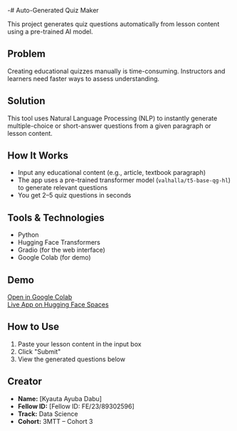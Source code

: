 -# Auto-Generated Quiz Maker

This project generates quiz questions automatically from lesson content using a pre-trained AI model.

## Problem
Creating educational quizzes manually is time-consuming. Instructors and learners need faster ways to assess understanding.

## Solution
This tool uses Natural Language Processing (NLP) to instantly generate multiple-choice or short-answer questions from a given paragraph or lesson content.

## How It Works
- Input any educational content (e.g., article, textbook paragraph)
- The app uses a pre-trained transformer model (`valhalla/t5-base-qg-hl`) to generate relevant questions
- You get 2–5 quiz questions in seconds

## Tools & Technologies
- Python
- Hugging Face Transformers
- Gradio (for the web interface)
- Google Colab (for demo)

## Demo
[Open in Google Colab](https://colab.research.google.com/drive/1RtCZ6pDayKHjkZVaGWKpV7tJd4sTz9Zy#scrollTo=UuWlrb3gqXBX)  
[Live App on Hugging Face Spaces](https://huggingface.co/spaces/kyauly/quiz-maker)

## How to Use
1. Paste your lesson content in the input box
2. Click "Submit"
3. View the generated questions below

## Creator
- **Name:** [Kyauta Ayuba Dabu]  
- **Fellow ID:** [Fellow ID: FE/23/89302596]  
- **Track:** Data Science  
- **Cohort:** 3MTT – Cohort 3 

<!---
K121-hash/K121-hash is a ✨ special ✨ repository because its `README.md` (this file) appears on your GitHub profile.
You can click the Preview link to take a look at your changes.
--->
